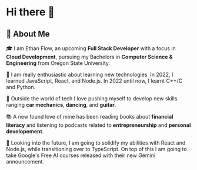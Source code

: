 # Hi there 👋 #

## 🚀 About Me ##

🎓 I am Ethan Flow, an upcoming **Full Stack Developer** with a focus in **Cloud Development**, pursuing my Bachelors in **Computer Science & Engineering** from Oregon State University.

📖 I am really enthusiastic about learning new technologies. In 2022, I learned JavaScript, React, and Node.js. In 2022 until now, I learnt C++/C and Python.

🎸 Outside the world of tech I love pushing myself to develop new skills ranging **car mechanics**, **dancing**, and **guitar**.

📚 A new found love of mine has been reading books about **financial literacy** and listening to podcasts related to **entrepreneurship** and **personal developement**. 

📅 Looking into the future, I am going to solidify my abilities with React and Node.js, while transitioning over to TypeScript. On top of this I am going to take Google's Free AI courses released with their new Gemini announcement.

